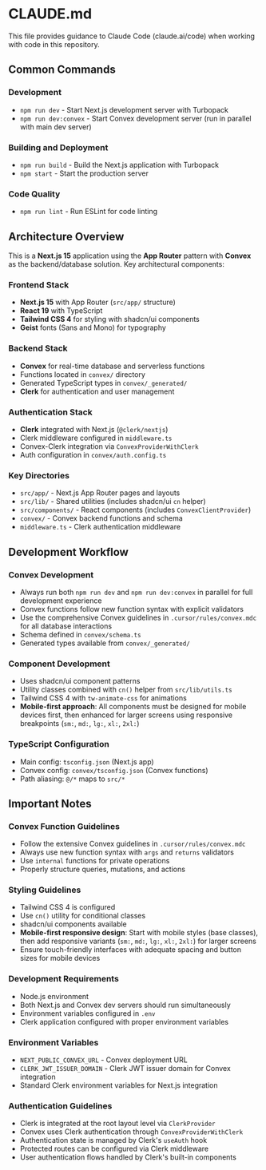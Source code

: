 # CLAUDE.md

This file provides guidance to Claude Code (claude.ai/code) when working with code in this repository.

## Common Commands

### Development
- `npm run dev` - Start Next.js development server with Turbopack
- `npm run dev:convex` - Start Convex development server (run in parallel with main dev server)

### Building and Deployment
- `npm run build` - Build the Next.js application with Turbopack
- `npm start` - Start the production server

### Code Quality
- `npm run lint` - Run ESLint for code linting

## Architecture Overview

This is a **Next.js 15** application using the **App Router** pattern with **Convex** as the backend/database solution. Key architectural components:

### Frontend Stack
- **Next.js 15** with App Router (`src/app/` structure)
- **React 19** with TypeScript
- **Tailwind CSS 4** for styling with shadcn/ui components
- **Geist** fonts (Sans and Mono) for typography

### Backend Stack
- **Convex** for real-time database and serverless functions
- Functions located in `convex/` directory
- Generated TypeScript types in `convex/_generated/`
- **Clerk** for authentication and user management

### Authentication Stack
- **Clerk** integrated with Next.js (`@clerk/nextjs`)
- Clerk middleware configured in `middleware.ts`
- Convex-Clerk integration via `ConvexProviderWithClerk`
- Auth configuration in `convex/auth.config.ts`

### Key Directories
- `src/app/` - Next.js App Router pages and layouts
- `src/lib/` - Shared utilities (includes shadcn/ui `cn` helper)
- `src/components/` - React components (includes `ConvexClientProvider`)
- `convex/` - Convex backend functions and schema
- `middleware.ts` - Clerk authentication middleware

## Development Workflow

### Convex Development
- Always run both `npm run dev` and `npm run dev:convex` in parallel for full development experience
- Convex functions follow new function syntax with explicit validators
- Use the comprehensive Convex guidelines in `.cursor/rules/convex.mdc` for all database interactions
- Schema defined in `convex/schema.ts`
- Generated types available from `convex/_generated/`

### Component Development
- Uses shadcn/ui component patterns
- Utility classes combined with `cn()` helper from `src/lib/utils.ts`
- Tailwind CSS 4 with `tw-animate-css` for animations
- **Mobile-first approach**: All components must be designed for mobile devices first, then enhanced for larger screens using responsive breakpoints (`sm:`, `md:`, `lg:`, `xl:`, `2xl:`)

### TypeScript Configuration
- Main config: `tsconfig.json` (Next.js app)
- Convex config: `convex/tsconfig.json` (Convex functions)
- Path aliasing: `@/*` maps to `src/*`

## Important Notes

### Convex Function Guidelines
- Follow the extensive Convex guidelines in `.cursor/rules/convex.mdc`
- Always use new function syntax with `args` and `returns` validators
- Use `internal` functions for private operations
- Properly structure queries, mutations, and actions

### Styling Guidelines
- Tailwind CSS 4 is configured
- Use `cn()` utility for conditional classes
- shadcn/ui components available
- **Mobile-first responsive design**: Start with mobile styles (base classes), then add responsive variants (`sm:`, `md:`, `lg:`, `xl:`, `2xl:`) for larger screens
- Ensure touch-friendly interfaces with adequate spacing and button sizes for mobile devices

### Development Requirements
- Node.js environment
- Both Next.js and Convex dev servers should run simultaneously
- Environment variables configured in `.env`
- Clerk application configured with proper environment variables

### Environment Variables
- `NEXT_PUBLIC_CONVEX_URL` - Convex deployment URL
- `CLERK_JWT_ISSUER_DOMAIN` - Clerk JWT issuer domain for Convex integration
- Standard Clerk environment variables for Next.js integration

### Authentication Guidelines
- Clerk is integrated at the root layout level via `ClerkProvider`
- Convex uses Clerk authentication through `ConvexProviderWithClerk`
- Authentication state is managed by Clerk's `useAuth` hook
- Protected routes can be configured via Clerk middleware
- User authentication flows handled by Clerk's built-in components